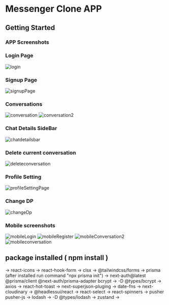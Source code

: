 # Messenger Clone APP

## Getting Started

### APP Screenshots

### Login Page
![login](https://github.com/Pranjil97/Messenger_Clone/assets/109173457/37e0e867-842d-4815-b0f6-1d599ecaada9)

### Signup Page
![signupPage](https://github.com/Pranjil97/Messenger_Clone/assets/109173457/95043774-bf1f-4ad0-b498-6f808b0d0da6)

### Conversations
![conversation](https://github.com/Pranjil97/Messenger_Clone/assets/109173457/e99fbd06-0826-4295-826f-d8323c1bf5f9)
![conversation2](https://github.com/Pranjil97/Messenger_Clone/assets/109173457/7e56f746-c65a-4ea1-9258-3f8f885447d6)


### Chat Details SideBar
![chatdetailsbar](https://github.com/Pranjil97/Messenger_Clone/assets/109173457/a0db3eeb-f465-4a96-9ac1-301848157149)

### Delete current conversation
![deleteconversation](https://github.com/Pranjil97/Messenger_Clone/assets/109173457/82604d46-d0ce-4029-a2c5-04e3527eac60)

### Profile Setting
![profileSettingPage](https://github.com/Pranjil97/Messenger_Clone/assets/109173457/392fa5d6-839b-4411-8564-43dc520d0bb8)

### Change DP
![changeDp](https://github.com/Pranjil97/Messenger_Clone/assets/109173457/d5f74d34-c132-462b-b515-c8230030be90)

### Mobile screenshots
![mobileLogin](https://github.com/Pranjil97/Messenger_Clone/assets/109173457/5851c132-c563-48d9-9a54-84bcd95555d6)
![mobileRegister](https://github.com/Pranjil97/Messenger_Clone/assets/109173457/ac213e31-c51d-4f34-b7ee-ba8d8c916d9f)
![mobileConversation2](https://github.com/Pranjil97/Messenger_Clone/assets/109173457/72b801d1-28d9-4961-a92e-ddf78350d3f0)
![mobileconversation](https://github.com/Pranjil97/Messenger_Clone/assets/109173457/fd211d58-8d7d-4181-a471-60ac76d34014)





## package installed ( npm install ) 
-> react-icons 
-> react-hook-form
-> clsx
-> @tailwindcss/forms
-> prisma (after installed run command "npx prisma init")
-> next-auth@latest @prisma/client @next-auth/prisma-adapter bcrypt
-> -D @types/bcrypt
-> axios
-> react-hot-toast
-> next-superjson-pluging
-> date-fns
-> next-cloudinary
-> @headlessui/react
-> react-select
-> react-spinners
-> pusher pusher-js
-> lodash
-> -D @types/lodash
-> zustand
->
